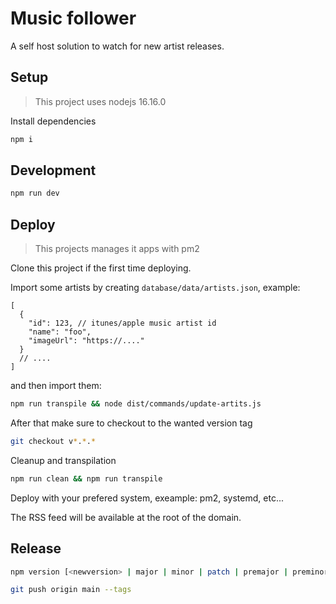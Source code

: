 # Music follower

A self host solution to watch for new artist releases.

## Setup

> This project uses nodejs 16.16.0

Install dependencies

```bash
npm i
```

## Development

```bash
npm run dev
```

## Deploy

> This projects manages it apps with pm2

Clone this project if the first time deploying.

Import some artists by creating `database/data/artists.json`, example:

```jsonc
[
  {
    "id": 123, // itunes/apple music artist id
    "name": "foo",
    "imageUrl": "https://...."
  }
  // ....
]
```

and then import them:

```bash
npm run transpile && node dist/commands/update-artits.js
```

After that make sure to checkout to the wanted version tag

```bash
git checkout v*.*.*
```

Cleanup and transpilation

```bash
npm run clean && npm run transpile
```

Deploy with your prefered system, exeample: pm2, systemd, etc...

The RSS feed will be available at the root of the domain.

## Release

```bash
npm version [<newversion> | major | minor | patch | premajor | preminor | prepatch | prerelease | from-git] -m "Release %s"

git push origin main --tags
```
